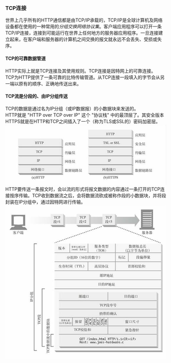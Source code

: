 ### TCP连接  
世界上几乎所有的HTTP通信都是由TCP/IP承载的，TCP/IP是全球计算机及网络设备都在使用的一种常用的*分组交换网络协议集*。客户端应用程序可以打开一条TCP/IP连接，连接到可能运行在世界上任何地方的服务器应用程序。一旦连接建立起来，在客户端和服务器的计算机之间交换的报文就永远不会丢失、受损或失序。  
#### TCP的可靠数据管道  
HTTP实际上就是TCP连接及其使用规则。TCP连接是因特网上的可靠连接。  
TCP为HTTP提供了一条可靠的比特传输管道。从TCP连接一段填入的字节会从另一端以原有的顺序、正确地传送出来。  
#### TCP流是分段的、由IP分组传送  
TCP的数据是通过名为IP分组（或IP数据报）的小数据块来发送的。  
HTTP就是 "HTTP over TCP over IP" 这个 "协议栈" 中的最顶层了。其安全版本HTTPS就是在HTTP和TCP之间插入了一个（称为TLS或SSL的）密码加密层。  
![HTTP和HTTPS网络协议栈](./img/http.png)  
HTTP要传送一条报文时，会以流的形式将报文数据的内容通过一条打开的TCP连接按序传输。TCP收到数据流之后，会将数据流砍成被称作段的小数据块，并将段封装在IP分组中，通过因特网进行传输。  
![承载TCP段的IP分组，它承载了TCP数据流中的小块数据](./img/tcp.png)


